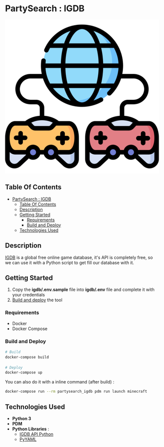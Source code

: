 # PartySearch : IGDB

![Icon](../icon.png)

## Table Of Contents

- [PartySearch : IGDB](#partysearch--igdb)
  - [Table Of Contents](#table-of-contents)
  - [Description](#description)
  - [Getting Started](#getting-started)
    - [Requirements](#requirements)
    - [Build and Deploy](#build-and-deploy)
  - [Technologies Used](#technologies-used)

## Description

[IGDB](https://www.igdb.com/) is a global free online game database, it's API is completely free, so we can use it with a Python script to get fill our database with it.

## Getting Started

1) Copy the **igdb/.env.sample** file into **igdb/.env** file and complete it with your credentials
2) [Build and deploy](#build-and-deploy) the tool

### Requirements

- Docker
- Docker Compose

### Build and Deploy

```bash
# Build
docker-compose build

# Deploy
docker-compose up
```

You can also do it with a inline command (after build) :

```bash
docker-compose run --rm partysearch_igdb pdm run launch minecraft
```

## Technologies Used

- **Python 3**
- **PDM**
- **Python Libraries** :
  - [IGDB API Python](https://github.com/twitchtv/igdb-api-python)
  - [PyYAML](https://pypi.org/project/PyYAML/)
